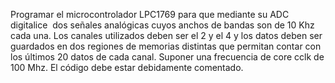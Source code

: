 Programar el microcontrolador LPC1769 para que mediante su ADC digitalice  dos señales analógicas cuyos anchos de bandas son de 10 Khz cada una. Los canales utilizados deben ser el 2 y el 4 y los datos deben ser guardados en dos regiones de memorias distintas que permitan contar con los últimos 20 datos de cada canal. Suponer una frecuencia de core cclk de 100 Mhz. El código debe estar debidamente comentado.